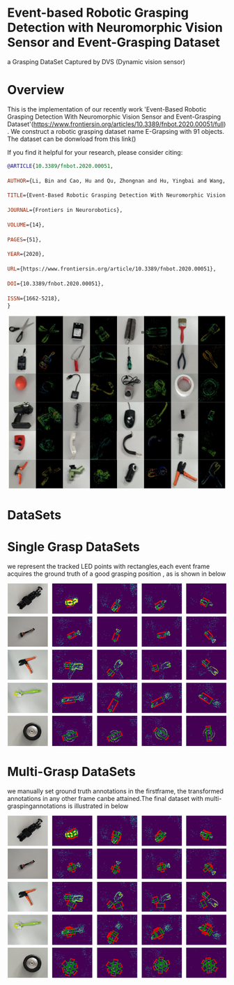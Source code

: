 # Event-based Robotic Grasping Detection with Neuromorphic Vision Sensor and Event-Grasping Dataset
a Grasping DataSet Captured by DVS (Dynamic vision sensor)

# Overview
This is the implementation of our recently work 'Event-Based Robotic Grasping Detection With Neuromorphic Vision Sensor and Event-Grasping Dataset'(https://www.frontiersin.org/articles/10.3389/fnbot.2020.00051/full). 
We construct a robotic grasping dataset name E-Grapsing with 91 objects. The dataset can be donwload from this link()

If you find it helpful for your research, please consider citing:

```bibtex
@ARTICLE{10.3389/fnbot.2020.00051,
  
AUTHOR={Li, Bin and Cao, Hu and Qu, Zhongnan and Hu, Yingbai and Wang, Zhenke and Liang, Zichen},   
	 
TITLE={Event-Based Robotic Grasping Detection With Neuromorphic Vision Sensor and Event-Grasping Dataset},      
	
JOURNAL={Frontiers in Neurorobotics},      
	
VOLUME={14},      

PAGES={51},     
	
YEAR={2020},      
	  
URL={https://www.frontiersin.org/article/10.3389/fnbot.2020.00051},       
	
DOI={10.3389/fnbot.2020.00051},      
	
ISSN={1662-5218},   
}
```

![image](https://github.com/HuCaoFighting/DVS-GraspingDataSet/blob/master/images/sampleeventrgb.jpg)
# DataSets
# Single Grasp DataSets
we represent the tracked LED points with rectangles,each event frame acquires the ground truth of a good grasping position , as is shown in below


![image](https://github.com/HuCaoFighting/DVS-GraspingDataSet/blob/master/images/single_posi.png)

# Multi-Grasp DataSets
  we  manually  set  ground  truth  annotations  in  the  firstframe,  the  transformed  annotations  in  any  other  frame  canbe attained.The final dataset with multi-graspingannotations is illustrated in below
  
  
 ![image](https://github.com/HuCaoFighting/DVS-GraspingDataSet/blob/master/images/multi_posi.png)
